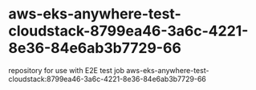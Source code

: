 # aws-eks-anywhere-test-cloudstack-8799ea46-3a6c-4221-8e36-84e6ab3b7729-66
repository for use with E2E test job aws-eks-anywhere-test-cloudstack:8799ea46-3a6c-4221-8e36-84e6ab3b7729-66
